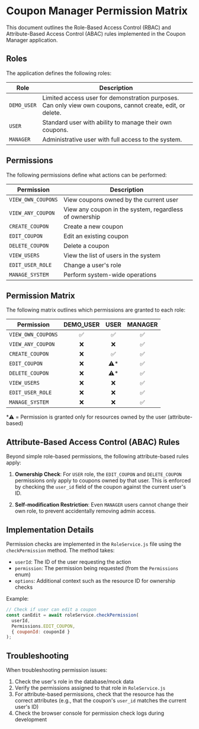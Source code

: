 # Coupon Manager Permission Matrix

This document outlines the Role-Based Access Control (RBAC) and Attribute-Based Access Control (ABAC) rules implemented in the Coupon Manager application.

## Roles

The application defines the following roles:

| Role | Description |
|------|-------------|
| `DEMO_USER` | Limited access user for demonstration purposes. Can only view own coupons, cannot create, edit, or delete. |
| `USER` | Standard user with ability to manage their own coupons. |
| `MANAGER` | Administrative user with full access to the system. |

## Permissions

The following permissions define what actions can be performed:

| Permission | Description |
|------------|-------------|
| `VIEW_OWN_COUPONS` | View coupons owned by the current user |
| `VIEW_ANY_COUPON` | View any coupon in the system, regardless of ownership |
| `CREATE_COUPON` | Create a new coupon |
| `EDIT_COUPON` | Edit an existing coupon |
| `DELETE_COUPON` | Delete a coupon |
| `VIEW_USERS` | View the list of users in the system |
| `EDIT_USER_ROLE` | Change a user's role |
| `MANAGE_SYSTEM` | Perform system-wide operations |

## Permission Matrix

The following matrix outlines which permissions are granted to each role:

| Permission | DEMO_USER | USER | MANAGER |
|------------|:---------:|:----:|:-------:|
| `VIEW_OWN_COUPONS` | ✅ | ✅ | ✅ |
| `VIEW_ANY_COUPON` | ❌ | ❌ | ✅ |
| `CREATE_COUPON` | ❌ | ✅ | ✅ |
| `EDIT_COUPON` | ❌ | ⚠️* | ✅ |
| `DELETE_COUPON` | ❌ | ⚠️* | ✅ |
| `VIEW_USERS` | ❌ | ❌ | ✅ |
| `EDIT_USER_ROLE` | ❌ | ❌ | ✅ |
| `MANAGE_SYSTEM` | ❌ | ❌ | ✅ |

*⚠️ = Permission is granted only for resources owned by the user (attribute-based)

## Attribute-Based Access Control (ABAC) Rules

Beyond simple role-based permissions, the following attribute-based rules apply:

1. **Ownership Check**: For `USER` role, the `EDIT_COUPON` and `DELETE_COUPON` permissions 
   only apply to coupons owned by that user. This is enforced by checking the 
   `user_id` field of the coupon against the current user's ID.

2. **Self-modification Restriction**: Even `MANAGER` users cannot change their own role, 
   to prevent accidentally removing admin access.

## Implementation Details

Permission checks are implemented in the `RoleService.js` file using the `checkPermission` method.
The method takes:

- `userId`: The ID of the user requesting the action
- `permission`: The permission being requested (from the `Permissions` enum)
- `options`: Additional context such as the resource ID for ownership checks

Example:
```javascript
// Check if user can edit a coupon
const canEdit = await roleService.checkPermission(
  userId, 
  Permissions.EDIT_COUPON,
  { couponId: couponId }
);
```

## Troubleshooting

When troubleshooting permission issues:

1. Check the user's role in the database/mock data
2. Verify the permissions assigned to that role in `RoleService.js`
3. For attribute-based permissions, check that the resource has the correct attributes 
   (e.g., that the coupon's `user_id` matches the current user's ID)
4. Check the browser console for permission check logs during development 